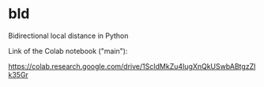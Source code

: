 # bld
Bidirectional local distance in Python

Link of the Colab notebook ("main"):

https://colab.research.google.com/drive/1ScIdMkZu4IugXnQkUSwbABtgzZlk35Gr

